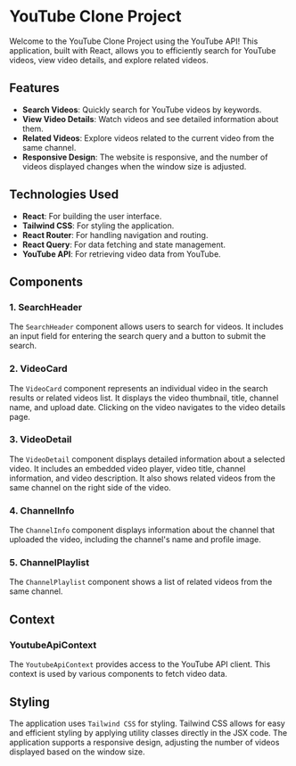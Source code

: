 # YouTube Clone Project

Welcome to the YouTube Clone Project using the YouTube API! This application, built with React, allows you to efficiently search for YouTube videos, view video details, and explore related videos. 

## Features

- **Search Videos**: Quickly search for YouTube videos by keywords.
- **View Video Details**: Watch videos and see detailed information about them.
- **Related Videos**: Explore videos related to the current video from the same channel.
- **Responsive Design**: The website is responsive, and the number of videos displayed changes when the window size is adjusted.

## Technologies Used

- **React**: For building the user interface.
- **Tailwind CSS**: For styling the application.
- **React Router**: For handling navigation and routing.
- **React Query**: For data fetching and state management.
- **YouTube API**: For retrieving video data from YouTube.

## Components

### 1. SearchHeader

The `SearchHeader` component allows users to search for videos. It includes an input field for entering the search query and a button to submit the search.

### 2. VideoCard

The `VideoCard` component represents an individual video in the search results or related videos list. It displays the video thumbnail, title, channel name, and upload date. Clicking on the video navigates to the video details page.

### 3. VideoDetail

The `VideoDetail` component displays detailed information about a selected video. It includes an embedded video player, video title, channel information, and video description. It also shows related videos from the same channel on the right side of the video.

### 4. ChannelInfo

The `ChannelInfo` component displays information about the channel that uploaded the video, including the channel's name and profile image.

### 5. ChannelPlaylist

The `ChannelPlaylist` component shows a list of related videos from the same channel.

## Context

### YoutubeApiContext

The `YoutubeApiContext` provides access to the YouTube API client. This context is used by various components to fetch video data.

## Styling

The application uses `Tailwind CSS` for styling. Tailwind CSS allows for easy and efficient styling by applying utility classes directly in the JSX code. The application supports a responsive design, adjusting the number of videos displayed based on the window size.

